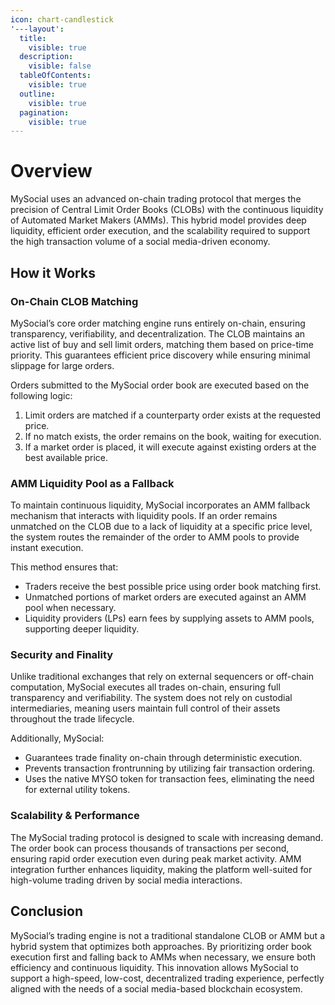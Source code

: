 ```yaml
---
icon: chart-candlestick
'---layout':
  title:
    visible: true
  description:
    visible: false
  tableOfContents:
    visible: true
  outline:
    visible: true
  pagination:
    visible: true
---
```


# Overview

MySocial uses an advanced on-chain trading protocol that merges the precision of Central Limit Order Books (CLOBs) with the continuous liquidity of Automated Market Makers (AMMs). This hybrid model provides deep liquidity, efficient order execution, and the scalability required to support the high transaction volume of a social media-driven economy.

## How it Works

### On-Chain CLOB Matching

MySocial’s core order matching engine runs entirely on-chain, ensuring transparency, verifiability, and decentralization. The CLOB maintains an active list of buy and sell limit orders, matching them based on price-time priority. This guarantees efficient price discovery while ensuring minimal slippage for large orders.

Orders submitted to the MySocial order book are executed based on the following logic:

1. Limit orders are matched if a counterparty order exists at the requested price.
2. If no match exists, the order remains on the book, waiting for execution.
3. If a market order is placed, it will execute against existing orders at the best available price.

### AMM Liquidity Pool as a Fallback

To maintain continuous liquidity, MySocial incorporates an AMM fallback mechanism that interacts with liquidity pools. If an order remains unmatched on the CLOB due to a lack of liquidity at a specific price level, the system routes the remainder of the order to AMM pools to provide instant execution.

This method ensures that:

* Traders receive the best possible price using order book matching first.
* Unmatched portions of market orders are executed against an AMM pool when necessary.
* Liquidity providers (LPs) earn fees by supplying assets to AMM pools, supporting deeper liquidity.

### Security and Finality

Unlike traditional exchanges that rely on external sequencers or off-chain computation, MySocial executes all trades on-chain, ensuring full transparency and verifiability. The system does not rely on custodial intermediaries, meaning users maintain full control of their assets throughout the trade lifecycle.

Additionally, MySocial:

* Guarantees trade finality on-chain through deterministic execution.
* Prevents transaction frontrunning by utilizing fair transaction ordering.
* Uses the native MYSO token for transaction fees, eliminating the need for external utility tokens.

### Scalability & Performance

The MySocial trading protocol is designed to scale with increasing demand. The order book can process thousands of transactions per second, ensuring rapid order execution even during peak market activity. AMM integration further enhances liquidity, making the platform well-suited for high-volume trading driven by social media interactions.

## Conclusion

MySocial’s trading engine is not a traditional standalone CLOB or AMM but a hybrid system that optimizes both approaches. By prioritizing order book execution first and falling back to AMMs when necessary, we ensure both efficiency and continuous liquidity. This innovation allows MySocial to support a high-speed, low-cost, decentralized trading experience, perfectly aligned with the needs of a social media-based blockchain ecosystem.
